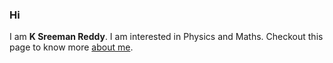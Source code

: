 ### Hi
I am **K Sreeman Reddy**. I am interested in Physics and Maths.
Checkout this page to know more [about me](http://iamsreeman.github.io/about).
